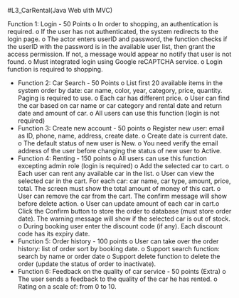 #L3_CarRental(Java Web ưith MVC)

Function 1: Login - 50 Points
o In order to shopping, an authentication is required.
o If the user has not authenticated, the system redirects to the login page.
o The actor enters userID and password, the function checks if the userID with the password is in the
available user list, then grant the access permission. If not, a message would appear no notify that user is
not found.
o Must integrated login using Google reCAPTCHA service.
o Login function is required to shopping.
- Function 2: Car Search - 50 Points
o List first 20 available items in the system order by date: car name, color, year, category, price, quantity.
Paging is required to use.
o Each car has different price.
o User can find the car based on car name or car category and rental date and return date and amount of
car.
o All users can use this function (login is not required)
- Function 3: Create new account - 50 points
o Register new user: email as ID, phone, name, address, create date.
o Create date is current date.
o The default status of new user is New.
o You need verify the email address of the user before changing the status of new user to Active.
- Function 4: Renting - 150 points
o All users can use this function excepting admin role (login is required)
o Add the selected car to cart.
o Each user can rent any available car in the list.
o User can view the selected car in the cart. For each car: car name, car type, amount, price, total. The
screen must show the total amount of money of this cart.
o User can remove the car from the cart. The confirm message will show before delete action.
o User can update amount of each car in cart.o Click the Confirm button to store the order to database (must store order date). The warning message will
show if the selected car is out of stock.
o During booking user enter the discount code (if any). Each discount code has its expiry date.
- Function 5: Order history - 100 points
o User can take over the order history: list of order sort by booking date.
o Support search function: search by name or order date
o Support delete function to delete the order (update the status of order to inactivate).
- Function 6: Feedback on the quality of car service - 50 points (Extra)
o The user sends a feedback to the quality of the car he has rented.
o Rating on a scale of: from 0 to 10.
